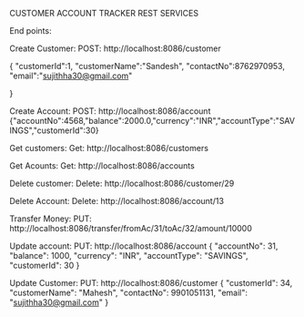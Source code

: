 CUSTOMER ACCOUNT TRACKER REST SERVICES

End points:

Create Customer:
POST: http://localhost:8086/customer

{
	"customerId":1,
	"customerName":"Sandesh",
	"contactNo":8762970953,
	"email":"sujithha30@gmail.com"

}

Create Account:
 POST: http://localhost:8086/account
 {"accountNo":4568,"balance":2000.0,"currency":"INR","accountType":"SAVINGS","customerId":30}

Get customers:
   Get: http://localhost:8086/customers


Get Acounts:
Get: http://localhost:8086/accounts

Delete customer:
Delete: http://localhost:8086/customer/29

Delete Account:
Delete: http://localhost:8086/account/13

Transfer Money:
PUT: http://localhost:8086/transfer/fromAc/31/toAc/32/amount/10000


Update account: 
PUT: http://localhost:8086/account
 {
        "accountNo": 31,
        "balance": 1000,
        "currency": "INR",
        "accountType": "SAVINGS",
        "customerId": 30
}
    
   
   Update Customer:
   PUT: http://localhost:8086/customer
    {
        "customerId": 34,
        "customerName": "Mahesh",
        "contactNo": 9901051131,
        "email": "sujithha30@gmail.com"
    } 







